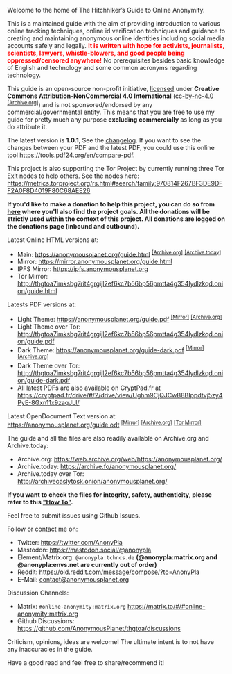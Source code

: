 Welcome to the home of The Hitchhiker’s Guide to Online Anonymity.

This is a maintained guide with the aim of providing introduction to various online tracking techniques, online id verification techniques and guidance to creating and maintaining anonymous online identities including social media accounts safely and legally. <span style="color: red">**It is written with hope for activists, journalists, scientists, lawyers, whistle-blowers, and good people being oppressed/censored anywhere!**</span> No prerequisites besides basic knowledge of English and technology and some common acronyms regarding technology.

This guide is an open-source non-profit initiative, [licensed](LICENSE.html) under **Creative Commons Attribution-NonCommercial 4.0 International** ([cc-by-nc-4.0] <sup>[[Archive.org]][8]</sup>) and is not sponsored/endorsed by any commercial/governmental entity. This means that you are free to use my guide for pretty much any purpose **excluding commercially** as long as you do attribute it.

The latest version is **1.0.1**, See the [changelog](CHANGELOG.html). If you want to see the changes between your PDF and the latest PDF, you could use this online tool <https://tools.pdf24.org/en/compare-pdf>.

This project is also supporting the Tor Project by currently running three Tor Exit nodes to help others. 
See the nodes here: <https://metrics.torproject.org/rs.html#search/family:970814F267BF3DE9DFF2A0F8D4019F80C68AEE26>

**If you'd like to make a donation to help this project, you can do so from [here](donations.html) where you'll also find the project goals.
All the donations will be strictly used within the context of this project. All donations are logged on the donations page (inbound and outbound).**

Latest Online HTML versions at:
- Main: <https://anonymousplanet.org/guide.html> <sup>[[Archive.org]][6]</sup> <sup>[[Archive.today]][7]</sup>
- Mirror: <https://mirror.anonymousplanet.org/guide.html>
- IPFS Mirror: <https://ipfs.anonymousplanet.org>
- Tor Mirror: <http://thgtoa7imksbg7rit4grgijl2ef6kc7b56bp56pmtta4g354lydlzkqd.onion/guide.html> 

Latests PDF versions at:
- Light Theme: <https://anonymousplanet.org/guide.pdf> <sup>[[Mirror]][1]</sup> <sup>[[Archive.org]][2]</sup> 
- Light Theme over Tor: <http://thgtoa7imksbg7rit4grgijl2ef6kc7b56bp56pmtta4g354lydlzkqd.onion/guide.pdf> 
- Dark Theme: <https://anonymousplanet.org/guide-dark.pdf> <sup>[[Mirror]][3]</sup> <sup>[[Archive.org]][4]</sup> 
- Dark Theme over Tor: <http://thgtoa7imksbg7rit4grgijl2ef6kc7b56bp56pmtta4g354lydlzkqd.onion/guide-dark.pdf>
- All latest PDFs are also available on CryptPad.fr at <https://cryptpad.fr/drive/#/2/drive/view/Ughm9CjQJCwB8BIppdtvj5zy4PyE-8Gxn11x9zaqJLI/>

Latest OpenDocument Text version at: <https://anonymousplanet.org/guide.odt> <sup>[[Mirror]][5]</sup> <sup>[[Archive.org]][9]</sup> <sup>[[Tor Mirror]][10]</sup> 

The guide and all the files are also readily available on Archive.org and Archive.today: 

- Archive.org: <https://web.archive.org/web/https://anonymousplanet.org/>
- Archive.today: <https://archive.fo/anonymousplanet.org/>
- Archive.today over Tor: <http://archivecaslytosk.onion/anonymousplanet.org/>

**If you want to check the files for integrity, safety, authenticity, please refer to this ["How To"](verify.html).**

Feel free to submit issues using Github Issues.

Follow or contact me on: 
- Twitter: <https://twitter.com/AnonyPla>
- Mastodon: <https://mastodon.social/@anonypla>
- Element/Matrix.org: ```@anonypla:tchncs.de``` **(@anonypla:matrix.org and @anonypla:envs.net are currently out of order)**
- Reddit: <https://old.reddit.com/message/compose/?to=AnonyPla>
- E-Mail: <contact@anonymousplanet.org>

Discussion Channels:
- Matrix: ```#online-anonymity:matrix.org``` <https://matrix.to/#/#online-anonymity:matrix.org>
- Github Discussions: <https://github.com/AnonymousPlanet/thgtoa/discussions>

Criticism, opinions, ideas are welcome! The ultimate intent is to not have any inaccuracies in the guide.

Have a good read and feel free to share/recommend it!

[cc-by-nc-4.0]: https://creativecommons.org/licenses/by-nc/4.0/
[1]: https://mirror.anonymousplanet.org/guide.pdf 
[2]: https://web.archive.org/web/https://anonymousplanet.org/guide.pdf
[3]: https://mirror.anonymousplanet.org/guide-dark.pdf 
[4]: https://web.archive.org/web/https://anonymousplanet.org/guide-dark.pdf
[5]: https://mirror.anonymousplanet.org/guide.odt 
[6]: https://web.archive.org/web/https://anonymousplanet.org/guide.html
[7]: https://archive.fo/anonymousplanet.org/guide.html
[8]: https://web.archive.org/web/https://creativecommons.org/licenses/by-nc/4.0/
[9]: https://web.archive.org/web/https://anonymousplanet.org/guide.odt
[10]: http://thgtoa7imksbg7rit4grgijl2ef6kc7b56bp56pmtta4g354lydlzkqd.onion/guide.odt
[12]: https://mirror.anonymousplanet.org/AnonymousPlanet_0x89DAB601_public.asc
[14]: http://thgtoa7imksbg7rit4grgijl2ef6kc7b56bp56pmtta4g354lydlzkqd.onion/AnonymousPlanet_0x89DAB601_public.asc
